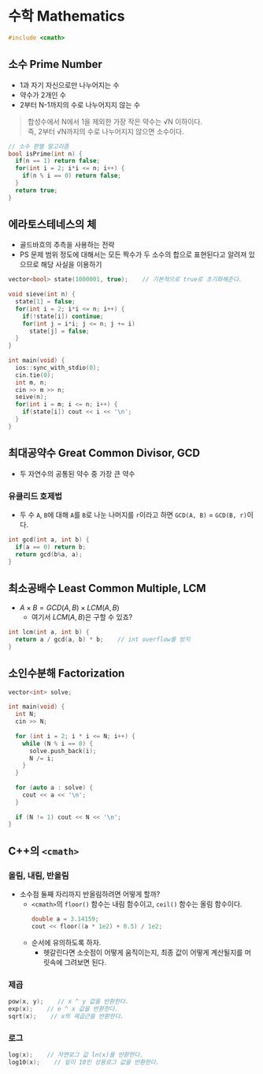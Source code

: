 # 수학 Mathematics
```cpp
#include <cmath>
```

## 소수 Prime Number
* 1과 자기 자신으로만 나누어지는 수
* 약수가 2개인 수
* 2부터 N-1까지의 수로 나누어지지 않는 수
> 합성수에서 N에서 1을 제외한 가장 작은 약수는 √N 이하이다.  
즉, 2부터 √N까지의 수로 나누어지지 않으면 소수이다.
```cpp
// 소수 판별 알고리즘
bool isPrime(int n) {
  if(n == 1) return false;
  for(int i = 2; i*i <= n; i++) {
    if(n % i == 0) return false;
  }
  return true;
}
```

## 에라토스테네스의 체
* 골드바흐의 추측을 사용하는 전략
* PS 문제 범위 정도에 대해서는 모든 짝수가 두 소수의 합으로 표현된다고 알려져 있으므로 해당 사실을 이용하기
```cpp
vector<bool> state(1000001, true);    // 기본적으로 true로 초기화해준다.
​
void sieve(int n) {
  state[1] = false;
  for(int i = 2; i*i <= n; i++) {
    if(!state[i]) continue;
    for(int j = i*i; j <= n; j += i)
      state[j] = false;
  }
}
​
int main(void) {
  ios::sync_with_stdio(0);
  cin.tie(0);
  int m, n;
  cin >> m >> n;
  seive(n);
  for(int i = m; i <= n; i++) {
    if(state[i]) cout << i << '\n';
  }
}
```

## 최대공약수 Great Common Divisor, GCD
* 두 자연수의 공통된 약수 중 가장 큰 약수

### 유클리드 호제법
* 두 수 `A`, `B`에 대해 `A`를 `B`로 나눈 나머지를 `r`이라고 하면 `GCD(A, B)` = `GCD(B, r)`이다.
```cpp
int gcd(int a, int b) {
  if(a == 0) return b;
  return gcd(b%a, a);
}
```

## 최소공배수 Least Common Multiple, LCM
* $A \times B = GCD(A,B) \times LCM(A,B)$
  * 여기서 $LCM(A,B)$은 구할 수 있죠?
```cpp
int lcm(int a, int b) {
  return a / gcd(a, b) * b;    // int overflow를 방지
}
```

## 소인수분해 Factorization
```cpp
vector<int> solve;
​
int main(void) {
  int N;
  ​​cin >> N;
  ​
  for (int i = 2; i * i <= N; i++) {
    while (N % i == 0) {
      solve.push_back(i);
      N /= i;
    }
  }
  ​
  for (auto a : solve) {
    cout << a << '\n';
  }
​
  if (N != 1) cout << N << '\n';
}
```

## C++의 `<cmath>`
### 올림, 내림, 반올림
* 소수점 둘째 자리까지 반올림하려면 어떻게 할까?
  * `<cmath>`의 `floor()` 함수는 내림 함수이고, `ceil()` 함수는 올림 함수이다.
    ```cpp
    double a = 3.14159;
    cout << floor((a * 1e2) + 0.5) / 1e2;
    ```
  * 순서에 유의하도록 하자.
    * 헷갈린다면 소숫점이 어떻게 움직이는지, 최종 값이 어떻게 계산될지를 머릿속에 그려보면 된다.

### 제곱
```cpp
pow(x, y);    // x ^ y 값을 반환한다.
exp(x);    // e ^ x 값을 반환한다.
sqrt(x);    // x의 제곱근을 반환한다.
```

### 로그
```cpp
log(x);    // 자연로그 값 ln(x)를 반환한다.
log10(x);    // 밑이 10인 상용로그 값을 반환한다.
```
